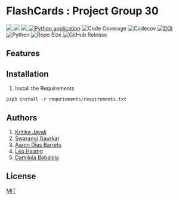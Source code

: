 # FlashCards : Project Group 30
<a href="https://github.com/JohnDamilola/FlashCards" alt="File count"><img src="https://img.shields.io/github/directory-file-count/JohnDamilola/FlashCards?style=plastic"/> </a>
<a href="https://github.com/JohnDamilola/FlashCards/blob/main/License.md" alt="LICENSE">
  <img src="https://img.shields.io/github/license/JohnDamilola/FlashCards?style=plastic" /></a>
<a href="https://github.com/JohnDamilola/FlashCards/graphs/contributors" alt="Contributors">
<img src="https://img.shields.io/github/contributors/JohnDamilola/FlashCards?style=plastic"/> </a>
[![Python application](https://github.com/JohnDamilola/FlashCards/actions/workflows/Application.yml/badge.svg?style=plastic?branch=main)](https://github.com/JohnDamilola/FlashCards/actions/workflows/Application.yml)
![Code Coverage](https://github.com/JohnDamilola/FlashCards/actions/workflows/Coverage.yml/badge.svg)
![Codecov](https://codecov.io/github/JohnDamilola/FlashCards/branch/main/graph/badge.svg)
[![DOI](https://zenodo.org/badge/539553646.svg)](https://zenodo.org/badge/latestdoi/539553646)
![Python](https://img.shields.io/badge/python-v3.8+-yellow.svg)
![Repo Size](https://img.shields.io/github/repo-size/JohnDamilola/FlashCards?color=brightgreen)
![GitHub Release](https://img.shields.io/github/release/JohnDamilola/FlashCards?color=brightblue)

## Features


## Installation
1. Install the Requirements

```pip3 install -r requriements/requirements.txt```

## Authors 

1. [Kritika Javali](https://github.com/ksjavali)
2. [Swarangi Gaurkar](https://github.com/Swarangigaurkar)
3. [Aaron Dias Barreto](https://github.com/aaron278)
4. [Leo Hsiang](https://github.com/leoohsiang)
5. [Damilola Babalola](https://github.com/JohnDamilola)

## License
[MIT](https://tldrlegal.com/license/mit-license)
